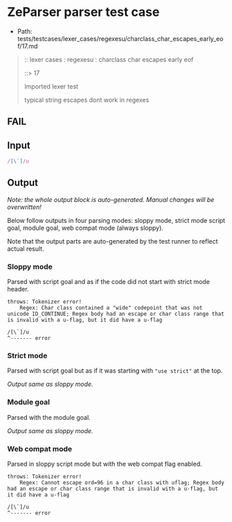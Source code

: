 # ZeParser parser test case

- Path: tests/testcases/lexer_cases/regexesu/charclass_char_escapes_early_eof/17.md

> :: lexer cases : regexesu : charclass char escapes early eof
>
> ::> 17
>
> Imported lexer test
>
> typical string escapes dont work in regexes

## FAIL

## Input

`````js
/[\`]/u
`````

## Output

_Note: the whole output block is auto-generated. Manual changes will be overwritten!_

Below follow outputs in four parsing modes: sloppy mode, strict mode script goal, module goal, web compat mode (always sloppy).

Note that the output parts are auto-generated by the test runner to reflect actual result.

### Sloppy mode

Parsed with script goal and as if the code did not start with strict mode header.

`````
throws: Tokenizer error!
    Regex: Char class contained a "wide" codepoint that was not unicode ID_CONTINUE; Regex body had an escape or char class range that is invalid with a u-flag, but it did have a u-flag

/[\`]/u
^------- error
`````

### Strict mode

Parsed with script goal but as if it was starting with `"use strict"` at the top.

_Output same as sloppy mode._

### Module goal

Parsed with the module goal.

_Output same as sloppy mode._

### Web compat mode

Parsed in sloppy script mode but with the web compat flag enabled.

`````
throws: Tokenizer error!
    Regex: Cannot escape ord=96 in a char class with uflag; Regex body had an escape or char class range that is invalid with a u-flag, but it did have a u-flag

/[\`]/u
^------- error
`````

